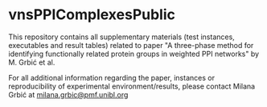 # vnsPPIComplexesPublic

This repository contains all supplementary materials (test instances, executables and result tables) related to paper "A three-phase method for identifying functionally
related protein groups in weighted PPI networks" by M. Grbić et al. 

For all additional information regarding the paper, instances or reproducibility of experimental environment/results, please contact Milana Grbić at milana.grbic@pmf.unibl.org